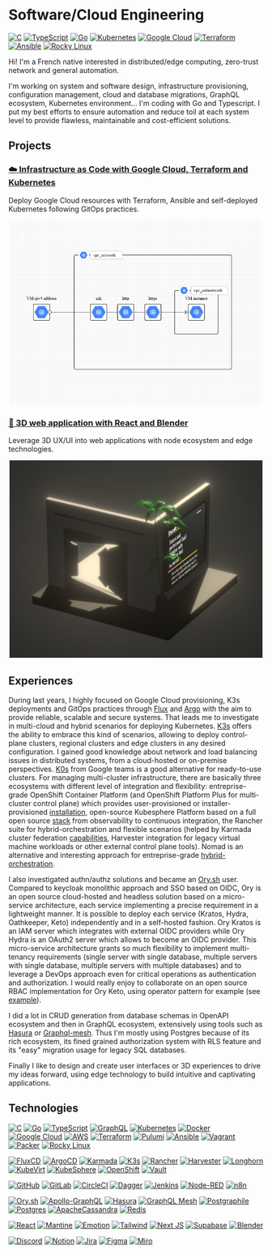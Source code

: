 # Software/Cloud Engineering

[![C](https://img.shields.io/badge/c-%2300599C.svg?style=for-the-badge&logo=c&logoColor=white)](https://www.gnu.org/software/gnu-c-manual/gnu-c-manual.html)
[![TypeScript](https://img.shields.io/badge/ts-%23007ACC.svg?style=for-the-badge&logo=typescript&logoColor=white)](https://www.typescriptlang.org/docs/)
[![Go](https://img.shields.io/badge/go-%2300ADD8.svg?style=for-the-badge&logo=go&logoColor=white)](https://go.dev/doc/)
[![Kubernetes](https://img.shields.io/badge/kubernetes-%23326ce5.svg?style=for-the-badge&logo=kubernetes&logoColor=white)](https://kubernetes.io/docs/home/)
[![Google Cloud](https://img.shields.io/badge/GCP-%234285F4.svg?style=for-the-badge&logo=google-cloud&logoColor=white)](https://cloud.google.com/docs?hl=fr)
[![Terraform](https://img.shields.io/badge/terraform-%235835CC.svg?style=for-the-badge&logo=terraform&logoColor=white)](https://developer.hashicorp.com/terraform)
[![Ansible](https://img.shields.io/badge/ansible-%23cc0607.svg?style=for-the-badge&logo=ansible&logoColor=white)](https://docs.ansible.com/)
[![Rocky Linux](https://img.shields.io/badge/RL-%2310B981?style=for-the-badge&logo=rockylinux&logoColor=white)](https://docs.rockylinux.org/)

Hi! I'm a French native interested in distributed/edge computing, zero-trust network and general automation.

I'm working on system and software design, infrastructure provisioning, configuration management, cloud and database migrations, GraphQL ecosystem, Kubernetes environment... I'm coding with Go and Typescript. I put my best efforts to ensure automation and reduce toil at each system level to provide flawless, maintainable and cost-efficient solutions.

## Projects

### [☁️ Infrastructure as Code with Google Cloud, Terraform and Kubernetes](https://github.com/gmarcha/landing-deploy)

Deploy Google Cloud resources with Terraform, Ansible and self-deployed Kubernetes following GitOps practices.

<p align="center">
	<a href="https://github.com/gmarcha/landing-deploy"><img src="https://raw.githubusercontent.com/gmarcha/landing-deploy/master/.github/assets/gcp-vm.png" width="500"></a>
</p>

### [🌴 3D web application with React and Blender](https://github.com/gmarcha/vite-app)

Leverage 3D UX/UI into web applications with node ecosystem and edge technologies.

<p align="center">
	<a href="https://github.com/gmarcha/vite-app"><img src="https://raw.githubusercontent.com/gmarcha/vite-app/master/.github/assets/screenshot-230813024108.png" width="500"></a>
</p>

## Experiences

During last years, I highly focused on Google Cloud provisioning, K3s deployments and GitOps practices through [Flux](https://fluxcd.io/) and [Argo](https://argoproj.github.io/) with the aim to provide reliable, scalable and secure systems. That leads me to investigate in multi-cloud and hybrid scenarios for deploying Kubernetes. [K3s](https://k3s.io/) offers the ability to embrace this kind of scenarios, allowing to deploy control-plane clusters, regional clusters and edge clusters in any desired configuration. I gained good knowledge about network and load balancing issues in distributed systems, from a cloud-hosted or on-premise perspectives. [K0s](https://k0sproject.io/) from Google teams is a good alternative for ready-to-use clusters. For managing multi-cluster infrastructure, there are basically three ecosystems with different level of integration and flexibility: entreprise-grade OpenShift Container Platform (and OpenShift Platform Plus for multi-cluster control plane) which provides user-provisioned or installer-provisioned [installation](https://docs.okd.io/latest/installing/index.html), open-source Kubesphere Platform based on a full open source [stack](https://www.kubesphere.io/projects/) from observability to continuous integration, the Rancher suite for hybrid-orchestration and flexible scenarios (helped by Karmada cluster federation [capabilities](https://karmada.io/docs/tutorials/autoscaling-with-federatedhpa), Harvester integration for legacy virtual machine workloads or other external control plane tools). Nomad is an alternative and interesting approach for entreprise-grade [hybrid-orchestration](https://www.nomadproject.io/).

I also investigated authn/authz solutions and became an [Ory.sh](https://www.ory.sh/) user. Compared to keycloak monolithic approach and SSO based on OIDC, Ory is an open source cloud-hosted and headless solution based on a micro-service architecture, each service implementing a precise requirement in a lightweight manner. It is possible to deploy each service (Kratos, Hydra, Oathkeeper, Keto) independently and in a self-hosted fashion. Ory Kratos is an IAM server which integrates with external OIDC providers while Ory Hydra is an OAuth2 server which allows to become an OIDC provider. This micro-service architecture grants so much flexibility to implement multi-tenancy requirements (single server with single database, multiple servers with single database, multiple servers with multiple databases) and to leverage a DevOps approach even for critical operations as authentication and authorization. I would really enjoy to collaborate on an open source RBAC implementation for Ory Keto, using operator pattern for example (see [example](https://docs.mojaloop.io/business-operations-framework-docs/guide/SecurityBC.html)).

I did a lot in CRUD generation from database schemas in OpenAPI ecosystem and then in GraphQL ecosystem, extensively using tools such as [Hasura](https://hasura.io/) or [Graphql-mesh](https://the-guild.dev/graphql/mesh). Thus I'm mostly using Postgres because of its rich ecosystem, its fined grained authorization system with RLS feature and its "easy" migration usage for legacy SQL databases.

Finally I like to design and create user interfaces or 3D experiences to drive my ideas forward, using edge technology to build intuitive and captivating applications.

## Technologies

[![C](https://img.shields.io/badge/c-%2300599C.svg?style=for-the-badge&logo=c&logoColor=white)](https://www.gnu.org/software/gnu-c-manual/gnu-c-manual.html)
[![Go](https://img.shields.io/badge/go-%2300ADD8.svg?style=for-the-badge&logo=go&logoColor=white)](https://go.dev/doc/)
[![TypeScript](https://img.shields.io/badge/ts-%23007ACC.svg?style=for-the-badge&logo=typescript&logoColor=white)](https://www.typescriptlang.org/docs/)
[![GraphQL](https://img.shields.io/badge/-GraphQL-E10098?style=for-the-badge&logo=graphql&logoColor=white)](https://graphql.org/learn/)
[![Kubernetes](https://img.shields.io/badge/kubernetes-%23326ce5.svg?style=for-the-badge&logo=kubernetes&logoColor=white)](https://kubernetes.io/docs/home/)
[![Docker](https://img.shields.io/badge/docker-%230db7ed.svg?style=for-the-badge&logo=docker&logoColor=white)](https://docs.docker.com/engine/reference/builder/)
[![Google Cloud](https://img.shields.io/badge/GCP-%234285F4.svg?style=for-the-badge&logo=google-cloud&logoColor=white)](https://cloud.google.com/docs?hl=fr)
[![AWS](https://img.shields.io/badge/AWS-%23FF9900.svg?style=for-the-badge&logo=amazon-aws&logoColor=white)](https://docs.aws.amazon.com/)
[![Terraform](https://img.shields.io/badge/terraform-%235835CC.svg?style=for-the-badge&logo=terraform&logoColor=white)](https://developer.hashicorp.com/terraform)
[![Pulumi](https://img.shields.io/badge/pulumi-%231A1918.svg?style=for-the-badge&logo=pulumi&logoColor=white)](https://www.pulumi.com/docs/)
[![Ansible](https://img.shields.io/badge/ansible-%23cc0607.svg?style=for-the-badge&logo=ansible&logoColor=white)](https://docs.ansible.com/)
[![Vagrant](https://img.shields.io/badge/vagrant-%231563FF.svg?style=for-the-badge&logo=vagrant&logoColor=white)](https://developer.hashicorp.com/vagrant/docs)
[![Packer](https://img.shields.io/badge/packer-%2301a8ef.svg?style=for-the-badge&logo=packer&logoColor=white)](https://developer.hashicorp.com/packer/docs)
[![Rocky Linux](https://img.shields.io/badge/RL-%2310B981?style=for-the-badge&logo=rockylinux&logoColor=white)](https://docs.rockylinux.org/)

[![FluxCD](https://img.shields.io/badge/FluxCD-%23316ce4.svg?style=for-the-badge&logo=kubernetes&logoColor=white)](https://fluxcd.io/flux/)
[![ArgoCD](https://img.shields.io/badge/ArgoCD-%23ff733e.svg?style=for-the-badge&logo=argo&logoColor=white)](https://argo-cd.readthedocs.io/en/stable/)
[![Karmada](https://img.shields.io/badge/karmada-%232665fe.svg?style=for-the-badge&logo=kubernetes&logoColor=white)](https://karmada.io/docs/)
[![K3s](https://img.shields.io/badge/k3s-%23323330.svg?style=for-the-badge&logo=k3s&logoColor=%23ffc71c)](https://docs.k3s.io/)
[![Rancher](https://img.shields.io/badge/rancher-%230075A8.svg?style=for-the-badge&logo=rancher&logoColor=white)](https://ranchermanager.docs.rancher.com/)
[![Harvester](https://img.shields.io/badge/harvester-%2300a384.svg?style=for-the-badge&logo=rancher&logoColor=white)](https://docs.harvesterhci.io/v1.1)
[![Longhorn](https://img.shields.io/badge/longhorn-%235f224b.svg?style=for-the-badge&logo=rancher&logoColor=white)](https://longhorn.io/docs/1.5.1/)
[![KubeVirt](https://img.shields.io/badge/kubevirt-%2300aab2.svg?style=for-the-badge&logo=kubernetes&logoColor=white)](https://kubevirt.io/user-guide/)
[![KubeSphere](https://img.shields.io/badge/kubesphere-%2351b484.svg?style=for-the-badge&logo=kubernetes&logoColor=white)](https://www.kubesphere.io/docs/v3.3/)
[![OpenShift](https://img.shields.io/badge/openshift-%23db212e.svg?style=for-the-badge&logo=redhatopenshift&logoColor=white)](https://docs.okd.io/latest/welcome/index.html)
[![Vault](https://img.shields.io/badge/vault-%23323330.svg?style=for-the-badge&logo=vault&logoColor=%23fed813)](https://developer.hashicorp.com/vault/docs)

[![GitHub](https://img.shields.io/badge/github_actions-%23121011.svg?style=for-the-badge&logo=github&logoColor=white)](https://docs.github.com/fr/actions)
[![GitLab](https://img.shields.io/badge/gitlab_CI-%23fc6e26.svg?style=for-the-badge&logo=gitlab&logoColor=white)](https://docs.gitlab.com/ee/ci/)
[![CircleCI](https://img.shields.io/badge/circle%20ci-%23343432.svg?style=for-the-badge&logo=circleci&logoColor=white)](https://circleci.com/docs/)
[![Dagger](https://img.shields.io/badge/dagger-%230e2b3d.svg?style=for-the-badge&logo=docker&logoColor=white)](https://docs.dagger.io/)
[![Jenkins](https://img.shields.io/badge/jenkins-%23335060.svg?style=for-the-badge&logo=jenkins&logoColor=white)](https://www.jenkins.io/doc/book/)
[![Node-RED](https://img.shields.io/badge/Node--RED-%238F0000.svg?style=for-the-badge&logo=node-red&logoColor=white)](https://nodered.org/docs/)
[![n8n](https://img.shields.io/badge/n8n-%23eb4b71.svg?style=for-the-badge)](https://docs.n8n.io/#)

[![Ory.sh](https://img.shields.io/badge/Ory-%235528ff.svg?style=for-the-badge&logo=sourcehut&logoColor=white)](https://www.ory.sh/docs/ecosystem/projects)
[![Apollo-GraphQL](https://img.shields.io/badge/-Apollo-311C87?style=for-the-badge&logo=apollo-graphql&logoColor=white)](https://www.apollographql.com/docs/)
[![Hasura](https://img.shields.io/badge/Hasura-%231eb5d4.svg?style=for-the-badge&logo=graphql&logoColor=white)](https://hasura.io/docs/latest/index/)
[![GraphQL Mesh](https://img.shields.io/badge/GraphQL--Mesh-%231A1918.svg?style=for-the-badge&logo=graphql&logoColor=white)](https://the-guild.dev/graphql/mesh/docs)
[![Postgraphile](https://img.shields.io/badge/postgraphile-%234ba8ff.svg?style=for-the-badge&logo=postgresql&logoColor=white)](https://www.graphile.org/postgraphile/introduction/)
[![Postgres](https://img.shields.io/badge/postgres-%23316192.svg?style=for-the-badge&logo=postgresql&logoColor=white)](https://www.postgresql.org/docs/current/index.html)
[![ApacheCassandra](https://img.shields.io/badge/cassandra-%231287B1.svg?style=for-the-badge&logo=apache-cassandra&logoColor=white)](https://cassandra.apache.org/doc/latest/)
[![Redis](https://img.shields.io/badge/redis-%23DD0031.svg?style=for-the-badge&logo=redis&logoColor=white)](https://redis.io/docs/)

[![React](https://img.shields.io/badge/react-%23323330.svg?style=for-the-badge&logo=react&logoColor=%2361DAFB)](https://react.dev/learn)
[![Mantine](https://img.shields.io/badge/mantine-%23349aef.svg?style=for-the-badge&logo=react&logoColor=white)](https://mantine.dev/pages/getting-started/)
[![Emotion](https://img.shields.io/badge/emotion-%23d26ac1.svg?style=for-the-badge&logo=jss&logoColor=white)](https://emotion.sh/docs/introduction)
[![Tailwind](https://img.shields.io/badge/tailwind-%2338B2AC.svg?style=for-the-badge&logo=tailwind-css&logoColor=white)](https://tailwindcss.com/docs/installation)
[![Next JS](https://img.shields.io/badge/Next-%231A1918.svg?style=for-the-badge&logo=next.js&logoColor=white)](https://nextjs.org/docs)
[![Supabase](https://img.shields.io/badge/Supabase-3ECF8E?style=for-the-badge&logo=supabase&logoColor=white)](https://supabase.com/docs)
[![Blender](https://img.shields.io/badge/blender-%23F5792A.svg?style=for-the-badge&logo=blender&logoColor=white)](https://docs.blender.org/manual/en/latest/)

[![Discord](https://img.shields.io/badge/Discord-%235865F2.svg?style=for-the-badge&logo=discord&logoColor=white)](https://discord.com/developers/docs/intro)
[![Notion](https://img.shields.io/badge/Notion-%23000000.svg?style=for-the-badge&logo=notion&logoColor=white)](https://developers.notion.com/)
[![Jira](https://img.shields.io/badge/jira-%230A0FFF.svg?style=for-the-badge&logo=jira&logoColor=white)](https://confluence.atlassian.com/jira)
[![Figma](https://img.shields.io/badge/figma-%23F24E1E.svg?style=for-the-badge&logo=figma&logoColor=white)](https://help.figma.com/hc/fr)
[![Miro](https://img.shields.io/badge/miro-%23050038.svg?style=for-the-badge&logo=miro&logoColor=%23ffd02e)](https://help.figma.com/hc/fr)
